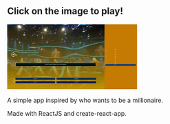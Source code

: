 Click on the image to play!
----------------------

<a href="https://elijah1368.github.io/Personal-Portfolio/">
    <img src="./public/assets/snip1.png" width="60%" height="60%" />
</a>

A simple app inspired by who wants to be a millionaire.

Made with ReactJS and create-react-app.
